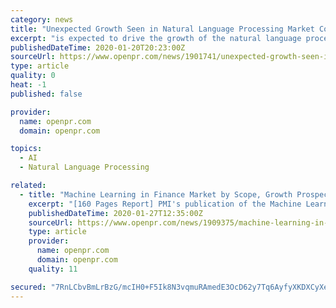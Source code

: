 ```yaml
---
category: news
title: "Unexpected Growth Seen in Natural Language Processing Market Comprehensive Evaluation of the Market via in-Depth Qualitative Insights by 2027"
excerpt: "is expected to drive the growth of the natural language processing market. Increasing investments in the healthcare sectors, rising placement of the cloud-based, and web business applications with growing machine-to-machine technologies are additionally fueling the growth of the natural language processing market. The “Global Natural Language ..."
publishedDateTime: 2020-01-20T20:23:00Z
sourceUrl: https://www.openpr.com/news/1901741/unexpected-growth-seen-in-natural-language-processing-market
type: article
quality: 0
heat: -1
published: false

provider:
  name: openpr.com
  domain: openpr.com

topics:
  - AI
  - Natural Language Processing

related:
  - title: "Machine Learning in Finance Market by Scope, Growth Prospective, Application & Forecast"
    excerpt: "[160 Pages Report] PMI's publication of the Machine Learning in Finance Market-Size, Share, Trends, forecast 2030 examines the market for Machine Learning in Finance and the considerations involved in implementation. The 66-page report reviews the growing market for Machine Learning in Finance, plus the latest trends, opportunities and challenges."
    publishedDateTime: 2020-01-27T12:35:00Z
    sourceUrl: https://www.openpr.com/news/1909375/machine-learning-in-finance-market-by-scope-growth
    type: article
    provider:
      name: openpr.com
      domain: openpr.com
    quality: 11

secured: "7RnLCbvBmLrBzG/mcIH0+F5Ik8N3vqmuRAmedE3OcD62y7Tq6AyfyXKDXCyXe5Gx/Ki0fX34HfY1J3elWmxBzWldXNxnaZ7g8WkuDSp5eO3A+ICiQSWak3/x3wxtSvbgfBHZV9jmXY2r46U/O8yZB0l5SEL9PFte8fWknfS7sfp9HPcYlXuh/7r51qTZzhCaXK5lYLq+LMfMaAcpfRos/Hj+fkGR/BQKGF+L3zDVj0wRanKeK/Pvjg8IZKli7SO/py3O3b14q3uIzmJccCtnGIqS9CoYgK3WZjXF6TWxOvE=;Vuant5XTBoYqfbNdOMggog=="
---
```


